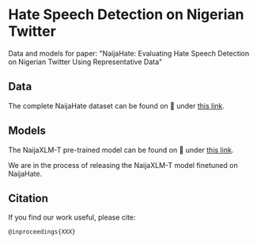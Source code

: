 # Hate Speech Detection on Nigerian Twitter

Data and models for paper: "NaijaHate: Evaluating Hate Speech Detection on Nigerian Twitter Using Representative Data"

## Data

The complete NaijaHate dataset can be found on :hugs: under [this link](https://huggingface.co/datasets/manueltonneau/NaijaHate).

## Models

The NaijaXLM-T pre-trained model can be found on :hugs: under [this link](https://huggingface.co/manueltonneau/naija-xlm-twitter-base).

We are in the process of releasing the NaijaXLM-T model finetuned on NaijaHate. 

## Citation

If you find our work useful, please cite:

```
@inproceedings{XXX}
```

